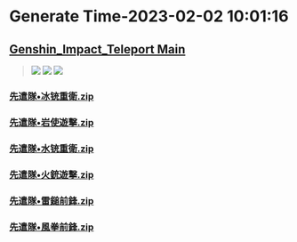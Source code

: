 # Generate Time-2023-02-02 10:01:16

## [Genshin_Impact_Teleport Main](https://github.com/Sam5440/Genshin_Impact_Teleport/edit/main/README.md)

>![](https://komarev.com/ghpvc/?username=done439)
>![](https://komarev.com/ghpvc/?username=done438)
>![](https://komarev.com/ghpvc/?username=done437)

### [先遣隊•冰铳重衛.zip](https://raw.githubusercontent.com/Sam5440/Genshin_Impact_Teleport/download/ManualCollectPoint/Monster/FatuiSkirmisher/%E5%85%88%E9%81%A3%E9%9A%8A%E2%80%A2%E5%86%B0%E9%93%B3%E9%87%8D%E8%A1%9B.zip)

### [先遣隊•岩使遊擊.zip](https://raw.githubusercontent.com/Sam5440/Genshin_Impact_Teleport/download/ManualCollectPoint/Monster/FatuiSkirmisher/%E5%85%88%E9%81%A3%E9%9A%8A%E2%80%A2%E5%B2%A9%E4%BD%BF%E9%81%8A%E6%93%8A.zip)

### [先遣隊•水铳重衛.zip](https://raw.githubusercontent.com/Sam5440/Genshin_Impact_Teleport/download/ManualCollectPoint/Monster/FatuiSkirmisher/%E5%85%88%E9%81%A3%E9%9A%8A%E2%80%A2%E6%B0%B4%E9%93%B3%E9%87%8D%E8%A1%9B.zip)

### [先遣隊•火銃遊擊.zip](https://raw.githubusercontent.com/Sam5440/Genshin_Impact_Teleport/download/ManualCollectPoint/Monster/FatuiSkirmisher/%E5%85%88%E9%81%A3%E9%9A%8A%E2%80%A2%E7%81%AB%E9%8A%83%E9%81%8A%E6%93%8A.zip)

### [先遣隊•雷鎚前鋒.zip](https://raw.githubusercontent.com/Sam5440/Genshin_Impact_Teleport/download/ManualCollectPoint/Monster/FatuiSkirmisher/%E5%85%88%E9%81%A3%E9%9A%8A%E2%80%A2%E9%9B%B7%E9%8E%9A%E5%89%8D%E9%8B%92.zip)

### [先遣隊•風拳前鋒.zip](https://raw.githubusercontent.com/Sam5440/Genshin_Impact_Teleport/download/ManualCollectPoint/Monster/FatuiSkirmisher/%E5%85%88%E9%81%A3%E9%9A%8A%E2%80%A2%E9%A2%A8%E6%8B%B3%E5%89%8D%E9%8B%92.zip)

